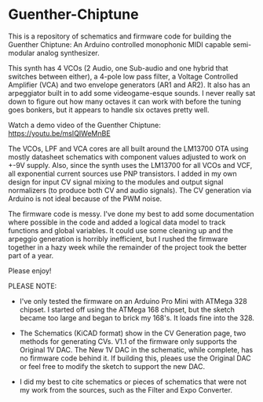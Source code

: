 # Guenther-Chiptune

This is a repository of schematics and firmware code for building the Guenther Chiptune: An Arduino controlled monophonic MIDI capable semi-modular analog synthesizer.

This synth has 4 VCOs (2 Audio, one Sub-audio and one hybrid that switches between either), a 4-pole low pass filter, a Voltage Controlled Amplifier (VCA) and two envelope generators (AR1 and AR2).  It also has an arpeggiator built in to add some videogame-esque sounds.  I never really sat down to figure out how many octaves it can work with before the tuning goes bonkers, but it appears to handle six octaves pretty well.

Watch a demo video of the Guenther Chiptune: https://youtu.be/msIQIWeMnBE

The VCOs, LPF and VCA cores are all built around the LM13700 OTA using mostly datasheet schematics with component values adjusted to work on +-9V supply.  Also, since the synth uses the LM13700 for all VCOs and VCF, all exponential current sources use PNP transistors.  I added in my own design for input CV signal mixing to the modules and output signal normalizers (to produce both CV and audio signals).  The CV generation via Arduino is not ideal because of the PWM noise.

The firmware code is messy.  I've done my best to add some documentation where possible in the code and added a logical data model to track functions and global variables.  It could use some cleaning up and the arpeggio generation is horribly inefficient, but I rushed the firmware together in a hazy week while the remainder of the project took the better part of a year.

Please enjoy!

PLEASE NOTE: 

- I've only tested the firmware on an Arduino Pro Mini with ATMega 328 chipset.  I started off using the ATMega 168 chipset, but the sketch became too large and began to brick my 168's.  It loads fine into the 328.

- The Schematics (KiCAD format) show in the CV Generation page, two methods for generating CVs.  V1.1 of the firmware only supports the Original 1V DAC.  The New 1V DAC in the schematic, while complete, has no firmware code behind it.  If building this, pleaes use the Original DAC or feel free to modify the sketch to support the new DAC.

- I did my best to cite schematics or pieces of schematics that were not my work from the sources, such as the Filter and Expo Converter.


